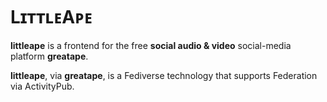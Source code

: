 # LɪᴛᴛʟᴇAᴘᴇ

**littleape** is a frontend for the free **social audio & video** social-media platform **greatape**.

**littleape**, via **greatape**, is a Fediverse technology that supports Federation via ActivityPub.
